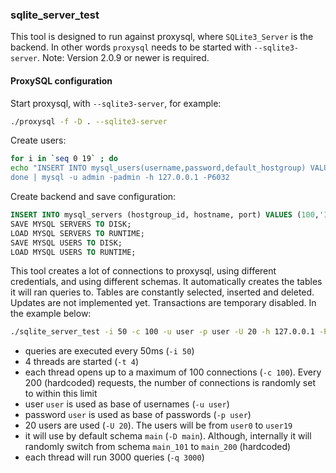 
### sqlite_server_test

This tool is designed to run against proxysql, where `SQLite3_Server` is the
backend. In other words `proxysql` needs to be started with `--sqlite3-server`.
Note: Version 2.0.9 or newer is required.

#### ProxySQL configuration

Start proxysql, with `--sqlite3-server`, for example:

```bash
./proxysql -f -D . --sqlite3-server
```

Create users:
```bash
for i in `seq 0 19` ; do
echo "INSERT INTO mysql_users(username,password,default_hostgroup) VALUES (\"user$i\",\"user$i\",100);
done | mysql -u admin -padmin -h 127.0.0.1 -P6032
```

Create backend and save configuration:
```sql
INSERT INTO mysql_servers (hostgroup_id, hostname, port) VALUES (100,'127.0.0.1',6030);
SAVE MYSQL SERVERS TO DISK;
LOAD MYSQL SERVERS TO RUNTIME;
SAVE MYSQL USERS TO DISK;
LOAD MYSQL USERS TO RUNTIME;
```


This tool creates a lot of connections to proxysql, using different credentials,
and using different schemas.
It automatically creates the tables it will ran queries to.
Tables are constantly selected, inserted and deleted.
Updates are not implemented yet.
Transactions are temporary disabled.
In the example below:

```bash
./sqlite_server_test -i 50 -c 100 -u user -p user -U 20 -h 127.0.0.1 -P 6033 -D main -q 3000 -t 4
```

* queries are executed every 50ms (`-i 50`)
* 4 threads are started (`-t 4`)
* each thread opens up to a maximum of 100 connections (`-c 100`). Every 200 (hardcoded) requests, the number of connections is randomly set to within this limit
* user `user` is used as base of usernames (`-u user`)
* password `user` is used as base of passwords (`-p user`)
* 20 users are used (`-U 20`). The users will be from `user0` to `user19`
* it will use by default schema `main` (`-D main`). Although, internally it will randomly switch from schema `main_101` to `main_200` (hardcoded)
* each thread will run 3000 queries (`-q 3000`)

